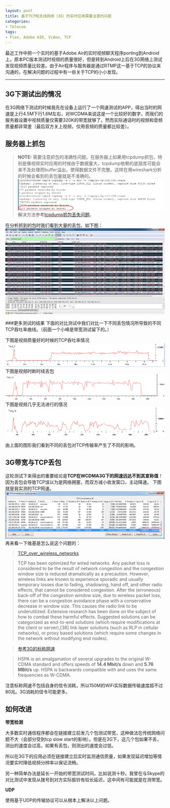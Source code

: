 ```yaml
---
layout: post
title: 基于TCP和无线网络（3G）的实时应用需要注意的问题
categories:
- Telecom
tags:
- Flex, Adobe AIR, Video, TCP
---
```


     



最近工作中把一个实时的基于Adobe Air的实时视频聊天程序porting到Android上。原本PC版本测试时视频的质量很好，但是转到Android上后在3G网络上测试发现视频质量比较差。由于Air程序与服务器是通过RTMP这一基于TCP的协议来沟通的，在解决问题的过程中有一些关于TCP的小小发现。

----------


## 3G下测试出的情况
在3G网络下测试的时候我先在设备上运行了一个网速测试的APP，得出当时的网速是上行4.5M下行1.6M左右，对WCDMA来说这是一个比较好的数字，而我们的服务器设置中视频质量仅需要320K的带宽就够了。然而实际通话时的视频和音频质量都非常差（最后双方关上视频，仅用音频的质量都比较差）。

## 服务器上抓包
> **NOTE:**
> 需要注意抓包的准确性问题。在服务器上如果用tcpdump抓包，特别是像视频实时应用的时候由于数据量大，tcpdump依赖的底层库可能会来不及处理而buffer溢出，使得数据文件不完整。这样在用wireshark分析的时候会看到的丢包量就是不准确的。
![](/media/pic2014/0201-2.png)
>解决方法参考[tcpdump抓包丢失问题](http://wenku.baidu.com/view/74b3166e1eb91a37f1115cf6.html)。

在分析抓到的包时我们看到大量的丢包，如下图：
![](/media/pic2014/0201-1.png)

###更多测试的结果
下面的对比测试中我们对比一下不同丢包情况所导致的不同TCP吞吐率曲线。（前面一个小峰是带宽测试留下的。）

下图是视频质量好的时候的TCP呑吐率情况
![](/media/pic2014/0201-4.png)
下图是视频时断时续丟包
![](/media/pic2014/0201-5.png)
下图是视频几乎无法进行的情况
![](/media/pic2014/0201-6.png)

由上面的图形我们看到不同的丢包对TCP传输率产生了不同的影响。
## 3G带宽与TCP丢包

这轮测试下来得出的重要结论是**TCP在WCDMA3G下的网速远达不到其宣称值**！因为丢包会导致TCP误以为是网络拥塞，而双方减小收发窗口，主动降速。
下图就是我实测的TCP网速。
![](/media/pic2014/0201-3.png)
再来看一下维基是怎么说这个问题的：
> [TCP_over_wireless_networks](http://en.wikipedia.org/wiki/Transmission_Control_Protocol#TCP_over_wireless_networks)

> TCP has been optimized for wired networks. Any packet loss is considered to be the result of network congestion and the congestion window size is reduced dramatically as a precaution. However, wireless links are known to experience sporadic and usually temporary losses due to fading, shadowing, hand off, and other radio effects, that cannot be considered congestion. After the (erroneous) back-off of the congestion window size, due to wireless packet loss, there can be a congestion avoidance phase with a conservative decrease in window size. This causes the radio link to be underutilized. Extensive research has been done on the subject of how to combat these harmful effects. Suggested solutions can be categorized as end-to-end solutions (which require modifications at the client or server),[38] link layer solutions (such as RLP in cellular networks), or proxy based solutions (which require some changes in the network without modifying end nodes).


> [参考3G的标称网速](http://en.wikipedia.org/wiki/3g)
 
> HSPA is an amalgamation of several upgrades to the original W-CDMA standard and offers speeds of **14.4 Mbit/s** down and **5.76 MBit/s** up. HSPA is backwards compatible with and uses the same frequencies as W-CDMA.

注意标称网速不包括自身的信令消耗，所以150M的WiFi实际数据传输速度超不过80兆。3G消耗的信令可能更多。

## 如何改进


**带宽检测**

大多数实时通信程序都会在链接建立前发几个包测试带宽，这种做法在传统网络问题不大（会部分受到tcp slow start的影响）。但是在3G下，这几个包如果不丢，测出的速度会过高，如果有丢包，则测出的速度会过低。

所以在3G下的应用必须在链接建立后实时监测通信质量，如果发现延迟增加等情况要实时降低视频分辨率以保证流畅。

另一种简单办法是延长一开始的带宽测试时间。比如说测十秒。我曾在与Skype的对比测试中发现从拨号到对方实际振铃有较长延迟，这中间有可能就是在测带宽。


**UDP**

使用基于UDP的传输协议可以从根本上解决以上问题。
